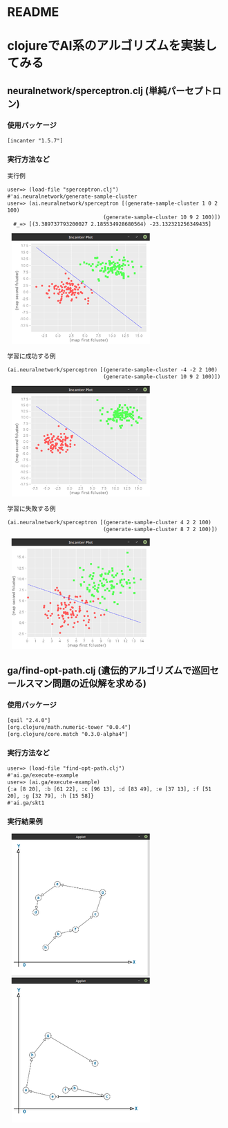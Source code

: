 # README #

# clojureでAI系のアルゴリズムを実装してみる

## neuralnetwork/sperceptron.clj (単純パーセプトロン)

### 使用パッケージ
```
[incanter "1.5.7"]
```


### 実行方法など

実行例
```
user=> (load-file "sperceptron.clj")
#'ai.neuralnetwork/generate-sample-cluster
user=> (ai.neuralnetwork/sperceptron [(generate-sample-cluster 1 0 2 100)
                               (generate-sample-cluster 10 9 2 100)])
  #_=> [(3.389737793200027 2.185534928680564) -23.132321256349435]

```
<img src="img/sperceptron_result.png" width="320" hspace="10">


学習に成功する例
```
(ai.neuralnetwork/sperceptron [(generate-sample-cluster -4 -2 2 100)
                               (generate-sample-cluster 10 9 2 100)])
```
<img src="img/sperceptron_success.png" width="320" hspace="10">

学習に失敗する例
```
(ai.neuralnetwork/sperceptron [(generate-sample-cluster 4 2 2 100)
                               (generate-sample-cluster 8 7 2 100)])
```
<img src="img/sperceptron_fail.png" width="320" hspace="10">


## ga/find-opt-path.clj (遺伝的アルゴリズムで巡回セールスマン問題の近似解を求める)

### 使用パッケージ
```
[quil "2.4.0"]
[org.clojure/math.numeric-tower "0.0.4"]
[org.clojure/core.match "0.3.0-alpha4"]

```

### 実行方法など
```
user=> (load-file "find-opt-path.clj")
#'ai.ga/execute-example
user=> (ai.ga/execute-example)
{:a [8 20], :b [61 22], :c [96 13], :d [83 49], :e [37 13], :f [51 20], :g [32 79], :h [15 58]}
#'ai.ga/skt1
```

### 実行結果例
<img src="img/tsp_result1.png" width="320" hspace="10"><img src="img/tsp_result2.png" width="320" hspace="10">
